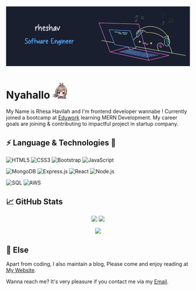 [![Header](https://raw.githubusercontent.com/rheshav/rheshav/main/banner_rheshav.jpg 'Header')](https://martinheinz.dev/)
<br />

# Nyahallo <img width="50px" src="https://raw.githubusercontent.com/rheshav/rheshav/main/mumei.gif" />

My Name is Rhesa Havilah and I'm frontend developer wannabe !
Currently joined a bootcamp at [Eduwork](https://eduwork.id/) learning MERN Development.
My career goals are joining & contributing to impactful project in startup company.
<br />

## ⚡ Language & Technologies 🔧

![HTML5](https://img.shields.io/badge/HTML5-000?&logo=HTML5)
![CSS3](https://img.shields.io/badge/CSS3-000?&logo=CSS3)
![Bootstrap](https://img.shields.io/badge/Bootstrap-000?&logo=Bootstrap)
![JavaScript](https://img.shields.io/badge/-JavaScript-000?&logo=JavaScript)

![MongoDB](https://img.shields.io/badge/MongoDB-000?&logo=MongoDB)
![Express.js](https://img.shields.io/badge/Express.js-000?&logo=express)
![React](https://img.shields.io/badge/-React-000?&logo=React)
![Node.js](https://img.shields.io/badge/-Node.js-000?&logo=node.js)

![SQL](https://img.shields.io/badge/-SQL-000?&logo=MySQL)
![AWS](https://img.shields.io/badge/-AWS-000?&logo=Amazon-AWS&logoColor=F90)
<br />

## &#x1f4c8; GitHub Stats

<p align="center">
  <img width="49%" src="https://github-readme-stats.vercel.app/api?username=rheshav&show_icons=true&theme=github_dark" />
  <img width="49%" src="https://github-readme-streak-stats.herokuapp.com/?user=rheshav&theme=blueberry_duo" />
</p>

<p align="center">
<a width="49%" href="https://github.com/rheshav/rheshav">
  <img src="https://github-readme-stats.vercel.app/api/top-langs/?username=rheshav&title_color=58a6ff&text_color=f0f6fc&icon_color=2bbc8a&bg_color=0d1117&layout=compact" />
</a>
</p>

## 🔭 Else

Apart from coding, I also maintain a blog, Please come and enjoy reading at [My Website](https://www.myoui-leaf.id/ 'myoui-leaf.id').

Wanna reach me? It's very pleasure if you contact me via my [Email](mailto:rhesa.havilah@gmail.com 'rhesa.havilah@gmail.com').

<!--
**rheshav/rheshav** is a ✨ _special_ ✨ repository because its `README.md` (this file) appears on your GitHub profile.

Here are some ideas to get you started:

- 🔭 I’m currently working on ...
- 🌱 I’m currently learning ...
- 👯 I’m looking to collaborate on ...
- 🤔 I’m looking for help with ...
- 💬 Ask me about ...
- 📫 How to reach me: ...
- 😄 Pronouns: ...
- ⚡ Fun fact: ...
-->

<!-- credit
1. bongo pang cat : https://codepen.io/carolineartz/pen/qBOEzQa
 -->
